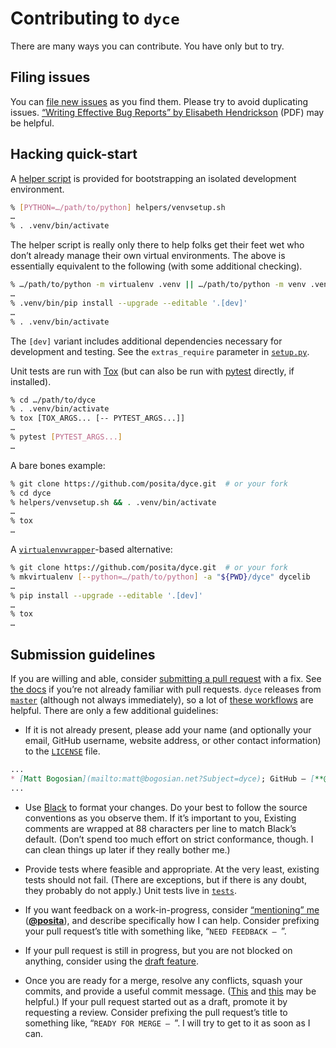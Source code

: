 <!--- -*- encoding: utf-8 -*-
  Copyright and other protections apply. Please see the accompanying LICENSE file for
  rights and restrictions governing use of this software. All rights not expressly
  waived or licensed are reserved. If that file is missing or appears to be modified
  from its original, then please contact the author before viewing or using this
  software in any capacity.

  !!!!!!!!!!!!!!!!!!!!!!!!!!!!!!!!!!!!!!!!!!!!!!!!!!!!!!!!!!!!!!!!!!!!
  !!!!!!!!!!!!!!! IMPORTANT: READ THIS BEFORE EDITING! !!!!!!!!!!!!!!!
  !!!!!!!!!!!!!!!!!!!!!!!!!!!!!!!!!!!!!!!!!!!!!!!!!!!!!!!!!!!!!!!!!!!!
  Please keep each sentence on its own unwrapped line.
  It looks like crap in a text editor, but it has no effect on rendering, and it allows much more useful diffs.
  Thank you!
-->

# Contributing to ``dyce``

There are many ways you can contribute.
You have only but to try.

## Filing issues

You can [file new issues](https://github.com/posita/dyce/issues) as you find them.
Please try to avoid duplicating issues.
[“Writing Effective Bug Reports” by Elisabeth Hendrickson](http://testobsessed.com/wp-content/uploads/2011/07/webr.pdf) (PDF) may be helpful.

## Hacking quick-start

A [helper script](https://github.com/posita/dyce/blob/v0.3.2/helpers/venvsetup.sh) is provided for bootstrapping an isolated development environment.

```sh
% [PYTHON=…/path/to/python] helpers/venvsetup.sh
…
% . .venv/bin/activate
```

The helper script is really only there to help folks get their feet wet who don’t already manage their own virtual environments.
The above is essentially equivalent to the following (with some additional checking).

```sh
% …/path/to/python -m virtualenv .venv || …/path/to/python -m venv .venv
…
% .venv/bin/pip install --upgrade --editable '.[dev]'
…
% . .venv/bin/activate
```

The ``[dev]`` variant includes additional dependencies necessary for development and testing.
See the ``extras_require`` parameter in [``setup.py``](https://github.com/posita/dyce/blob/v0.3.2/setup.py).

Unit tests are run with [Tox](https://tox.readthedocs.org/) (but can also be run with [pytest](https://docs.pytest.org/) directly, if installed).

```sh
% cd …/path/to/dyce
% . .venv/bin/activate
% tox [TOX_ARGS... [-- PYTEST_ARGS...]]
…
% pytest [PYTEST_ARGS...]
…
```

A bare bones example:

```sh
% git clone https://github.com/posita/dyce.git  # or your fork
% cd dyce
% helpers/venvsetup.sh && . .venv/bin/activate
…
% tox
…
```

A [``virtualenvwrapper``](https://pypi.org/project/virtualenvwrapper/)-based alternative:

```sh
% git clone https://github.com/posita/dyce.git  # or your fork
% mkvirtualenv [--python=…/path/to/python] -a "${PWD}/dyce" dycelib
…
% pip install --upgrade --editable '.[dev]'
…
% tox
…
```

## Submission guidelines

If you are willing and able, consider [submitting a pull request](https://github.com/posita/dyce/pulls) with a fix.
See [the docs](https://docs.github.com/en/github/collaborating-with-pull-requests/proposing-changes-to-your-work-with-pull-requests/about-pull-requests) if you’re not already familiar with pull requests.
``dyce`` releases from [``master``](https://github.com/posita/dyce/tree/master) (although not always immediately), so a lot of [these workflows](http://scottchacon.com/2011/08/31/github-flow.html#how-we-do-it) are helpful.
There are only a few additional guidelines:

* If it is not already present, please add your name (and optionally your email, GitHub username, website address, or other contact information) to the [``LICENSE``](license.md) file.

```md
...
* [Matt Bogosian](mailto:matt@bogosian.net?Subject=dyce); GitHub – [**@posita**](https://github.com/posita)
...
```

* Use [Black](https://pypi.org/project/black/) to format your changes.
  Do your best to follow the source conventions as you observe them.
  If it’s important to you, Existing comments are wrapped at 88 characters per line to match Black’s default.
  (Don’t spend too much effort on strict conformance, though.
  I can clean things up later if they really bother me.)

* Provide tests where feasible and appropriate.
  At the very least, existing tests should not fail.
  (There are exceptions, but if there is any doubt, they probably do not apply.)
  Unit tests live in [``tests``](https://github.com/posita/dyce/tree/v0.3.2/tests).

* If you want feedback on a work-in-progress, consider [“mentioning” me](https://github.blog/2011-03-23-mention-somebody-they-re-notified/) ([**@posita**](https://github.com/posita)), and describe specifically how I can help.
  Consider prefixing your pull request’s title with something like, “``NEED FEEDBACK – ``”.

* If your pull request is still in progress, but you are not blocked on anything, consider using the [draft feature](https://github.blog/2019-02-14-introducing-draft-pull-requests/).

* Once you are ready for a merge, resolve any conflicts, squash your commits, and provide a useful commit message.
  ([This](https://robots.thoughtbot.com/git-interactive-rebase-squash-amend-rewriting-history) and [this](http://gitready.com/advanced/2009/02/10/squashing-commits-with-rebase.html) may be helpful.)
  If your pull request started out as a draft, promote it by requesting a review.
  Consider prefixing the pull request’s title to something like, “``READY FOR MERGE – ``”.
  I will try to get to it as soon as I can.

